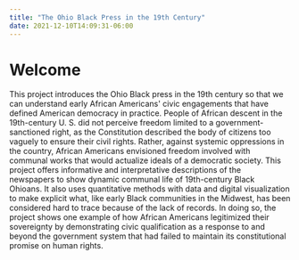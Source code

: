 ```yaml
---
title: "The Ohio Black Press in the 19th Century"
date: 2021-12-10T14:09:31-06:00
---
```


# Welcome

This project introduces the Ohio Black press in the 19th century so that we can understand early African Americans' civic engagements that have defined American democracy in practice. People of African descent in the 19th-century U. S. did not perceive freedom limited to a government-sanctioned right, as the Constitution described the body of citizens too vaguely to ensure their civil rights. Rather, against systemic oppressions in the country, African Americans envisioned freedom involved with communal works that would actualize ideals of a democratic society. This project offers informative and interpretative descriptions of the newspapers to show dynamic communal life of 19th-century Black Ohioans. It also uses quantitative methods with data and digital visualization to make explicit what, like early Black communities in the Midwest, has been considered hard to trace because of the lack of records. In doing so, the project shows one example of how African Americans legitimized their sovereignty by demonstrating civic qualification as a response to and beyond the government system that had failed to maintain its constitutional promise on human rights.

